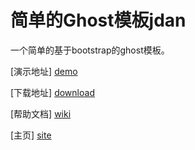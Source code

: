 简单的Ghost模板jdan
======

一个简单的基于bootstrap的ghost模板。

[演示地址] [demo]

[下载地址] [download]

[帮助文档] [wiki]

[主页] [site]

[demo]: http://ghost.maihuayi.com/jdan/ "查看demo"
[download]: https://github.com/bsdnemo/ghost-theme-jdan/releases "下载"
[wiki]: https://github.com/bsdnemo/ghost-theme-jdan/wiki "查看帮助文档"
[site]: http://www.maihuayi.com/ "主页"

